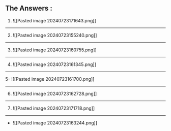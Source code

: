 


## The Answers :

1. ![[Pasted image 20240723171643.png]]

---
2. ![[Pasted image 20240723155240.png]]

---
3. ![[Pasted image 20240723160755.png]]

---
4. ![[Pasted image 20240723161345.png]]

---
5- ![[Pasted image 20240723161700.png]]

---
 6. ![[Pasted image 20240723162728.png]]

---
7. ![[Pasted image 20240723171718.png]]


---

- ![[Pasted image 20240723163244.png]]